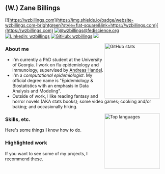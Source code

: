 ## (W.) Zane Billings

[![https://wzbillings.com](https://img.shields.io/badge/website-wzbillings.com-brightgreen?style=flat-square&link=https://wzbillings.com)](https://wzbillings.com)
[![@wzbillings@fediscience.org](https://img.shields.io/badge/-@wzbillings@fediscience.org-6364ff?style=flat-square&logo=Mastodon&logoColor=white&link=https://fediscience.org/@wzbillings)](https://fediscience.org/@wzbillings)
[![Linkedin: wzbillings](https://img.shields.io/badge/-wzbillings-blue?style=flat-square&logo=Linkedin&logoColor=white&link=https://www.linkedin.com/in/wzbillings/)](https://www.linkedin.com/in/wzbillings/)
[![GitHub: wzbillings](https://img.shields.io/badge/-wzbillings-black?style=flat-square&logo=GitHub&logoColor=white&link=https://www.github.com/wzbillings/)](https://www.linkedin.com/in/wzbillings/)
![](https://komarev.com/ghpvc/?username=wzbillings&style=flat-square&color=blue)

<img height="180em" align="right" src="https://github-readme-stats.vercel.app/api?username=wzbillings&show_icons=true&theme=cobalt" alt="GitHub stats" />

### About me

* I'm currently a PhD student at the University of Georgia. I work on flu epidemiology and immunology, supervised by [Andreas Handel](https://andreashandel.com).
* I'm a *computational epidemiologist*. My official degree name is "Epidemiology & Biostatistics with an emphasis in Data Analysis and Modeling".
* Outside of work, I like reading fantasy and horror novels (AKA stats books); some video games; cooking and/or baking; and occasionally hiking.

<img height="180em" align="right" src="https://github-readme-stats.vercel.app/api/top-langs/?username=wzbillings&theme=cobalt&layout=compact" alt="Top languages" />





### Skills, etc.

Here's some things I know how to do.

### Highlighted work

If you want to see some of my projects, I recommend these.


<!-- TODO https://github.com/anmol098/waka-readme-stats https://github.com/kautukkundan/Awesome-Profile-README-templates/blob/master/elaborate/K-Kraken.md -->
